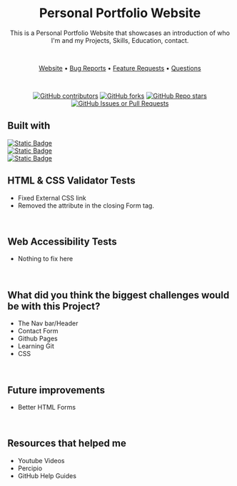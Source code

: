 <h1 align="center">Personal Portfolio Website</h1>
<p align="center">This is a Personal Portfolio Website that showcases an introduction of who I'm and my Projects, Skills, Education, contact.</p> <br/>

<div align="center">
   
<a href="https://jonydevelops.github.io/">Website</a> • <a href="https://github.com/JonyDevelops/JonyDevelops.github.io/issues">Bug Reports</a> • <a href="https://github.com/JonyDevelops/JonyDevelops.github.io/issues">Feature Requests</a> • <a href="http://github.com/JonyDevelops/JonyDevelops.github.io/issues">Questions</a>
</div>
<br/>

<div align="center">
   
[![GitHub contributors](https://img.shields.io/github/contributors/JonyDevelops/JonyDevelops.github.io?style=flat-square&labelColor=Gray&color=yellow)](https://github.com/JonyDevelops/JonyDevelops.github.io/graphs/contributors)
[![GitHub forks](https://img.shields.io/github/forks/JonyDevelops/JonyDevelops.github.io?style=flat-square&labelColor=gray&color=blue)](https://github.com/JonyDevelops/JonyDevelops.github.io/forks)
[![GitHub Repo stars](https://img.shields.io/github/stars/JonyDevelops/JonyDevelops.github.io?style=flat-square&labelColor=gray&color=blue)](https://github.com/JonyDevelops/JonyDevelops.github.io/stargazers)
[![GitHub Issues or Pull Requests](https://img.shields.io/github/issues/JonyDevelops/JonyDevelops.github.io?style=flat-square&labelColor=gray&color=red)](https://github.com/JonyDevelops/JonyDevelops.github.io/issues)






</div>

## Built with
[![Static Badge](https://img.shields.io/badge/HTML-white?style=flat-square&logo=html5)](https://www.freecodecamp.org/learn/2022/responsive-web-design/)
<br/>
[![Static Badge](https://img.shields.io/badge/CSS-blue?style=flat-square&logo=CSS)](https://www.freecodecamp.org/learn/2022/responsive-web-design/)
<br/>
[![Static Badge](https://img.shields.io/badge/Git-black?style=flat-square&logo=Git)](https://git-scm.com/)
<br/>

## HTML & CSS Validator Tests
- Fixed External CSS link
- Removed the attribute in the closing Form tag.
<br/>

## Web Accessibility Tests
- Nothing to fix here
<br/>

## What did you think the biggest challenges would be with this Project?
- The Nav bar/Header
- Contact Form 
- Github Pages
- Learning Git
- CSS
<br/>

## Future improvements
- Better HTML Forms
<br/>

## Resources that helped me
- Youtube Videos
- Percipio
- GitHub Help Guides
<br/>

   